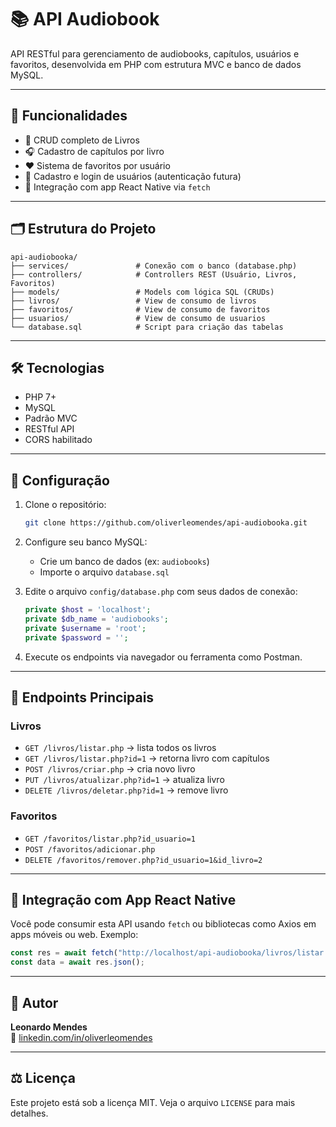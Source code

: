 # 📚 API Audiobook

API RESTful para gerenciamento de audiobooks, capítulos, usuários e favoritos, desenvolvida em PHP com estrutura MVC e banco de dados MySQL.

---

## 🚀 Funcionalidades

- 📘 CRUD completo de Livros
- 🎧 Cadastro de capítulos por livro
- ❤️ Sistema de favoritos por usuário
- 👤 Cadastro e login de usuários (autenticação futura)
- 🔗 Integração com app React Native via `fetch`

---

## 🗂 Estrutura do Projeto

```
api-audiobooka/
├── services/               # Conexão com o banco (database.php)
├── controllers/            # Controllers REST (Usuário, Livros, Favoritos)
├── models/                 # Models com lógica SQL (CRUDs)
├── livros/                 # View de consumo de livros
├── favoritos/              # View de consumo de favoritos
├── usuarios/               # View de consumo de usuarios
└── database.sql            # Script para criação das tabelas
```

---

## 🛠 Tecnologias

- PHP 7+
- MySQL
- Padrão MVC
- RESTful API
- CORS habilitado

---

## 🔧 Configuração

1. Clone o repositório:
   ```bash
   git clone https://github.com/oliverleomendes/api-audiobooka.git
   ```

2. Configure seu banco MySQL:

   - Crie um banco de dados (ex: `audiobooks`)
   - Importe o arquivo `database.sql`

3. Edite o arquivo `config/database.php` com seus dados de conexão:

   ```php
   private $host = 'localhost';
   private $db_name = 'audiobooks';
   private $username = 'root';
   private $password = '';
   ```

4. Execute os endpoints via navegador ou ferramenta como Postman.

---

## 📡 Endpoints Principais

### Livros
- `GET /livros/listar.php` → lista todos os livros
- `GET /livros/listar.php?id=1` → retorna livro com capítulos
- `POST /livros/criar.php` → cria novo livro
- `PUT /livros/atualizar.php?id=1` → atualiza livro
- `DELETE /livros/deletar.php?id=1` → remove livro

### Favoritos
- `GET /favoritos/listar.php?id_usuario=1`
- `POST /favoritos/adicionar.php`
- `DELETE /favoritos/remover.php?id_usuario=1&id_livro=2`

---

## 📲 Integração com App React Native

Você pode consumir esta API usando `fetch` ou bibliotecas como Axios em apps móveis ou web. Exemplo:

```ts
const res = await fetch("http://localhost/api-audiobooka/livros/listar.php");
const data = await res.json();
```

---

## 📌 Autor

**Leonardo Mendes**  
🔗 [linkedin.com/in/oliverleomendes](https://linkedin.com/in/oliverleomendes)

---

## ⚖️ Licença

Este projeto está sob a licença MIT. Veja o arquivo `LICENSE` para mais detalhes.